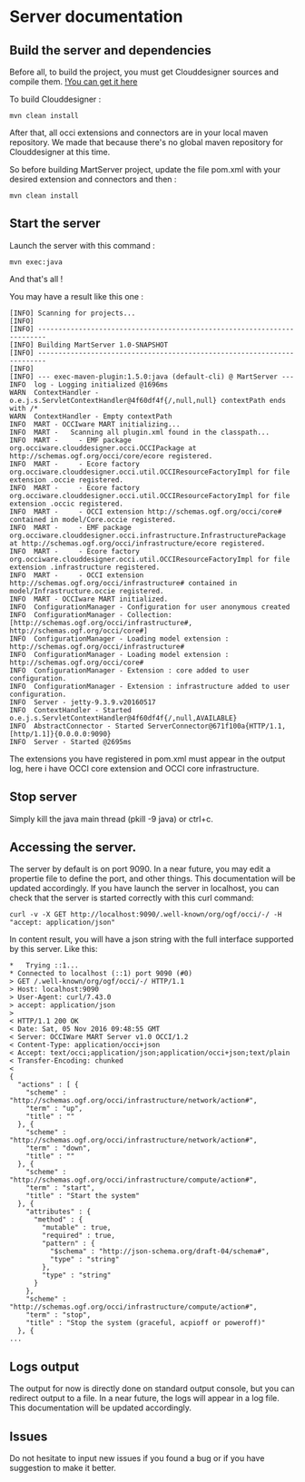 # Server documentation

## Build the server and dependencies
Before all, to build the project, you must get Clouddesigner sources and compile them.
[!You can get it here](https://github.com/occiware/ecore)

To build Clouddesigner : 

```cd ecore/clouddesigner/org.occiware.clouddesigner.parent/
mvn clean install
```
After that, all occi extensions and connectors are in your local maven repository. We made that because there's no global maven repository for Clouddesigner at this time.

So before building MartServer project, update the file pom.xml with your desired extension and connectors and then :
```cd MartServer/
mvn clean install
```


## Start the server
Launch the server with this command : 
```cd MartServer/
mvn exec:java
```
And that's all !

You may have a result like this one :
```
[INFO] Scanning for projects...
[INFO]                                                                         
[INFO] ------------------------------------------------------------------------
[INFO] Building MartServer 1.0-SNAPSHOT
[INFO] ------------------------------------------------------------------------
[INFO] 
[INFO] --- exec-maven-plugin:1.5.0:java (default-cli) @ MartServer ---
INFO  log - Logging initialized @1696ms
WARN  ContextHandler - o.e.j.s.ServletContextHandler@4f60df4f{/,null,null} contextPath ends with /*
WARN  ContextHandler - Empty contextPath
INFO  MART - OCCIware MART initializing...
INFO  MART -   Scanning all plugin.xml found in the classpath...
INFO  MART -     - EMF package org.occiware.clouddesigner.occi.OCCIPackage at http://schemas.ogf.org/occi/core/ecore registered.
INFO  MART -     - Ecore factory org.occiware.clouddesigner.occi.util.OCCIResourceFactoryImpl for file extension .occie registered.
INFO  MART -     - Ecore factory org.occiware.clouddesigner.occi.util.OCCIResourceFactoryImpl for file extension .occic registered.
INFO  MART -     - OCCI extension http://schemas.ogf.org/occi/core# contained in model/Core.occie registered.
INFO  MART -     - EMF package org.occiware.clouddesigner.occi.infrastructure.InfrastructurePackage at http://schemas.ogf.org/occi/infrastructure/ecore registered.
INFO  MART -     - Ecore factory org.occiware.clouddesigner.occi.util.OCCIResourceFactoryImpl for file extension .infrastructure registered.
INFO  MART -     - OCCI extension http://schemas.ogf.org/occi/infrastructure# contained in model/Infrastructure.occie registered.
INFO  MART - OCCIware MART initialized.
INFO  ConfigurationManager - Configuration for user anonymous created
INFO  ConfigurationManager - Collection: [http://schemas.ogf.org/occi/infrastructure#, http://schemas.ogf.org/occi/core#]
INFO  ConfigurationManager - Loading model extension : http://schemas.ogf.org/occi/infrastructure#
INFO  ConfigurationManager - Loading model extension : http://schemas.ogf.org/occi/core#
INFO  ConfigurationManager - Extension : core added to user configuration.
INFO  ConfigurationManager - Extension : infrastructure added to user configuration.
INFO  Server - jetty-9.3.9.v20160517
INFO  ContextHandler - Started o.e.j.s.ServletContextHandler@4f60df4f{/,null,AVAILABLE}
INFO  AbstractConnector - Started ServerConnector@671f100a{HTTP/1.1,[http/1.1]}{0.0.0.0:9090}
INFO  Server - Started @2695ms
```

The extensions you have registered in pom.xml must appear in the output log, here i have OCCI core extension and OCCI core infrastructure.

## Stop server
Simply kill the java main thread (pkill -9 java) or ctrl+c.


## Accessing the server.
The server by default is on port 9090. 
In a near future, you may edit a propertie file to define the port, and other things. This documentation will be updated accordingly.
If you have launch the server in localhost, you can check that the server is started correctly with this curl command:
```
curl -v -X GET http://localhost:9090/.well-known/org/ogf/occi/-/ -H "accept: application/json"
```
In content result, you will have a json string with the full interface supported by this server.
Like this:
```
*   Trying ::1...
* Connected to localhost (::1) port 9090 (#0)
> GET /.well-known/org/ogf/occi/-/ HTTP/1.1
> Host: localhost:9090
> User-Agent: curl/7.43.0
> accept: application/json
> 
< HTTP/1.1 200 OK
< Date: Sat, 05 Nov 2016 09:48:55 GMT
< Server: OCCIWare MART Server v1.0 OCCI/1.2
< Content-Type: application/occi+json
< Accept: text/occi;application/json;application/occi+json;text/plain
< Transfer-Encoding: chunked
< 
{
  "actions" : [ {
    "scheme" : "http://schemas.ogf.org/occi/infrastructure/network/action#",
    "term" : "up",
    "title" : ""
  }, {
    "scheme" : "http://schemas.ogf.org/occi/infrastructure/network/action#",
    "term" : "down",
    "title" : ""
  }, {
    "scheme" : "http://schemas.ogf.org/occi/infrastructure/compute/action#",
    "term" : "start",
    "title" : "Start the system"
  }, {
    "attributes" : {
      "method" : {
        "mutable" : true,
        "required" : true,
        "pattern" : {
          "$schema" : "http://json-schema.org/draft-04/schema#",
          "type" : "string"
        },
        "type" : "string"
      }
    },
    "scheme" : "http://schemas.ogf.org/occi/infrastructure/compute/action#",
    "term" : "stop",
    "title" : "Stop the system (graceful, acpioff or poweroff)"
  }, {
...
```

## Logs output
The output for now is directly done on standard output console, but you can redirect output to a file.
In a near future, the logs will appear in a log file. This documentation will be updated accordingly.

## Issues
Do not hesitate to input new issues if you found a bug or if you have suggestion to make it better.
